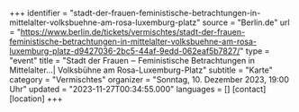 +++
identifier = "stadt-der-frauen-feministische-betrachtungen-in-mittelalter-volksbuehne-am-rosa-luxemburg-platz"
source = "Berlin.de"
url = "https://www.berlin.de/tickets/vermischtes/stadt-der-frauen-feministische-betrachtungen-in-mittelalter-volksbuehne-am-rosa-luxemburg-platz-d9427036-2bc5-44af-9edd-062eaf5b7827/"
type = "event"
title = "Stadt der Frauen ‒ Feministische Betrachtungen in Mittelalter...| Volksbühne am Rosa-Luxemburg-Platz"
subtitle = "Karte"
category = "Vermischtes"
organizer = "Sonntag, 10. Dezember 2023, 19:00 Uhr"
updated = "2023-11-27T00:34:55.000"
languages = []
[contact]
[location]
+++